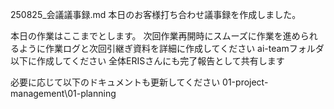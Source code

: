 250825_会議議事録.md
本日のお客様打ち合わせ議事録を作成しました。

本日の作業はここまでとします。
次回作業再開時にスムーズに作業を進められるように作業ログと次回引継ぎ資料を詳細に作成してください
ai-teamフォルダ以下に作成してください
全体ERISさんにも完了報告として共有します

必要に応じて以下のドキュメントも更新してください
01-project-management\01-planning

